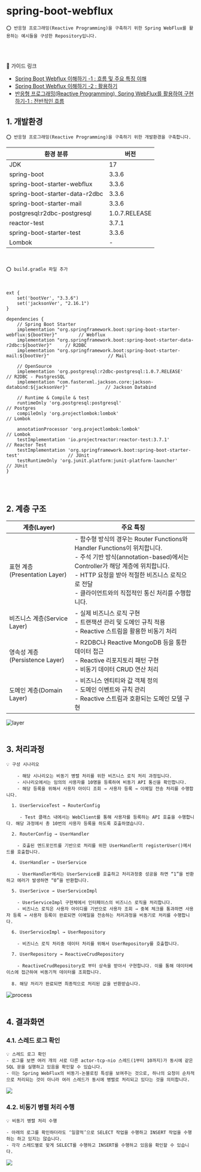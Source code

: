# spring-boot-webflux

    ⭕️ 반응형 프로그래밍(Reactive Programming)을 구축하기 위한 Spring WebFlux를 활용하는 예시들을 구성한 Repository입니다.

<br />
<br />

🔗 가이드 링크

- [Spring Boot Webflux 이해하기 -1 : 흐름 및 주요 특징 이해](https://adjh54.tistory.com/232)
- [Spring Boot Webflux 이해하기 -2 : 활용하기](https://adjh54.tistory.com/233)
- [반응형 프로그래밍(Reactive Programming), Spring WebFlux를 활용하여 구현하기-1 : 전반적인 흐름](https://adjh54.tistory.com/627)

## 1. 개발환경

    ⭕️ 반응형 프로그래밍(Reactive Programming)을 구축하기 위한 개발환경을 구축합니다.

| 환경 분류                          | 버전            |
|--------------------------------|---------------|
| JDK                            | 17            |
| spring-boot                    | 3.3.6         |
| spring-boot-starter-webflux    | 3.3.6         |
| spring-boot-starter-data-r2dbc | 3.3.6         |
| spring-boot-starter-mail       | 3.3.6         |
| postgresql:r2dbc-postgresql    | 1.0.7.RELEASE |
| reactor-test                   | 3.7.1         |
| spring-boot-starter-test       | 3.3.6         |
| Lombok                         | -             |

<br/> 

    ⭕️ build.gradle 파일 추가

<br/>

    ext {
        set('bootVer', "3.3.6")
        set('jacksonVer', "2.16.1")
    }   

    dependencies {
        // Spring Boot Starter
        implementation "org.springframework.boot:spring-boot-starter-webflux:${bootVer}"        // Webflux
        implementation "org.springframework.boot:spring-boot-starter-data-r2dbc:${bootVer}"     // R2DBC
        implementation "org.springframework.boot:spring-boot-starter-mail:${bootVer}"                      // Mail
    
        // OpenSource
        implementation 'org.postgresql:r2dbc-postgresql:1.0.7.RELEASE'                          // R2DBC - PostgresSQL
        implementation "com.fasterxml.jackson.core:jackson-databind:${jacksonVer}"              // Jackson Databind
    
        // Runtime & Compile & test
        runtimeOnly 'org.postgresql:postgresql'                                                 // Postgres
        compileOnly 'org.projectlombok:lombok'                                                  // Lombok
    
        annotationProcessor 'org.projectlombok:lombok'                                          // Lombok
        testImplementation 'io.projectreactor:reactor-test:3.7.1'                               // Reactor Test
        testImplementation 'org.springframework.boot:spring-boot-starter-test'                  // JUnit
        testRuntimeOnly 'org.junit.platform:junit-platform-launcher'                            // JUnit
    }

<br/>
<br/>

## 2. 계층 구조

| 계층(Layer)                 | 주요 특징                                                                                                                                                                                              |
|---------------------------|----------------------------------------------------------------------------------------------------------------------------------------------------------------------------------------------------|
| 표현 계층(Presentation Layer) | - 함수형 방식의 경우는 Router Functions와 Handler Functions이 위치합니다. <br/> -  주석 기반 방식(annotation-based)에서는 Controller가 해당 계층에 위치합니다.  <br/> - HTTP 요청을 받아 적절한 비즈니스 로직으로 전달 <br/>- 클라이언트와의 직접적인 통신 처리를 수행합니다. |
| 비즈니스 계층(Service Layer)    | - 실제 비즈니스 로직 구현 <br/> - 트랜잭션 관리 및 도메인 규칙 적용 <br/> - Reactive 스트림을 활용한 비동기 처리                                                                                                                       |
| 영속성 계층(Persistence Layer) | - R2DBC나 Reactive MongoDB 등을 통한 데이터 접근 <br/> - Reactive 리포지토리 패턴 구현 <br/> - 비동기 데이터 CRUD 연산 처리                                                                                                     |
| 도메인 계층(Domain Layer)      | - 비즈니스 엔티티와 값 객체 정의 <br/> - 도메인 이벤트와 규칙 관리 <br/> - Reactive 스트림과 호환되는 도메인 모델 구현                                                                                                                    |

<img alt="layer" src="https://github.com/user-attachments/assets/0ef1084c-7ad9-46ea-9289-83b9fa7c1d7b"/>

<br/>
<br/>

## 3. 처리과정

    💡 구성 시나리오
    
        - 해당 시나리오는 비동기 병렬 처리를 위한 비즈니스 로직 처리 과정입니다.
        - 시나리오에서는 임의의 사용자를 10명을 등록하여 비동기 API 통신을 확인합니다.
        - 해당 등록을 위해서 사용자 아이디 조회 → 사용자 등록 → 이메일 전송 처리를 수행합니다.
    
      1. UserServiceTest → RouterConfig
    
         - Test 클래스 내에서는 WebClient를 통해 사용자를 등록하는 API 호출을 수행합니다. 해당 과정에서 총 10번의 사용자 등록을 하도록 호출하였습니다.
    
      2. RouterConfig → UserHandler
    
        - 호출된 엔드포인트를 기반으로 처리를 위한 UserHandler의 registerUser()메서드를 호출합니다.
    
      4. UserHandler → UserService
    
        - UserHandler에서는 UserService를 호출하고 처리과정중 성공을 하면 “1”을 반환하고 에러가 발생하면 “0”을 반환합니다.
    
      5. UserSerivce → UserServiceImpl
    
        - UserServiceImpl 구현체에서 인터페이스의 비즈니스 로직을 처리합니다.
        - 비즈니스 로직은 사용자 아이디를 기반으로 사용자 조회 → 중복 체크를 통과하면 사용자 등록 → 사용자 등록이 완료되면 이메일을 전송하는 처리과정을 비동기로 처리를 수행합니다.
    
      6. UserServiceImpl → UserRepository
    
        - 비즈니스 로직 처리중 데이터 처리를 위해서 UserRepository를 호출합니다.
    
      7. UserRepository → ReactiveCrudRepository
    
        - ReactiveCrudRepository로 부터 상속을 받아서 구현합니다. 이를 통해 데이터베이스에 접근하여 비동기적 데이터를 조회합니다.
    
      8. 해당 처리가 완료되면 최종적으로 처리된 값을 반환받습니다.

<img alt="process" src="https://github.com/user-attachments/assets/8371aa66-6384-4a13-8be2-954d295fdb29"/>


<br/>
<br/>

## 4. 결과화면

### 4.1. 스레드 로그 확인

    💡 스레드 로그 확인
    - 로그를 보면 여러 개의 서로 다른 actor-tcp-nio 스레드(1부터 10까지)가 동시에 같은 SQL 문을 실행하고 있음을 확인할 수 있습니다.
    - 이는 Spring WebFlux의 비동기-논블로킹 특성을 보여주는 것으로, 하나의 요청이 순차적으로 처리되는 것이 아니라 여러 스레드가 동시에 병렬로 처리되고 있다는 것을 의미합니다.

<img src="https://github.com/user-attachments/assets/c825b1ac-b20e-4b6e-8e7f-c7afeaddc7d0"/>


<br/>

### 4.2. 비동기 병렬 처리 수행

    💡 비동기 병렬 처리 수행

    - 아래의 로그를 확인하더라도 ‘일괄적’으로 SELECT 작업을 수행하고 INSERT 작업을 수행하는 하고 있지는 않습니다.
    - 각각 스레드별로 맞게 SELECT를 수행하고 INSERT를 수행하고 있음을 확인할 수 있습니다.

<img src="https://github.com/user-attachments/assets/d4878f4c-7905-470d-b91f-c20cf0e2423c">